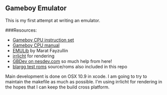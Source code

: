 Gameboy Emulator
-------

This is my first attempt at writing an emulator.

###Resources:

- [Gameboy CPU instruction set](http://www.pastraiser.com/cpu/gameboy/gameboy_opcodes.html)
- [Gameboy CPU manual](docs/GBCPUman.pdf)
- [EMULib](http://fms.komkon.org/EMUL8/EMULib.html) by Marat Fayzullin
- [irrlicht](http://irrlicht.sourceforge.net/) for rendering
- [GBDev on nesdev.com](http://forums.nesdev.com/viewforum.php?f=20) so much help from here!
- [blargg test roms](http://gbdev.gg8.se/files/roms/blargg-gb-tests/) source/roms also included in this repo

Main development is done on OSX 10.9 in xcode. I am going to try to maintain the makefile as much as possible. I'm using irrlicht for rendering in the hopes that I can keep the build cross platform.

